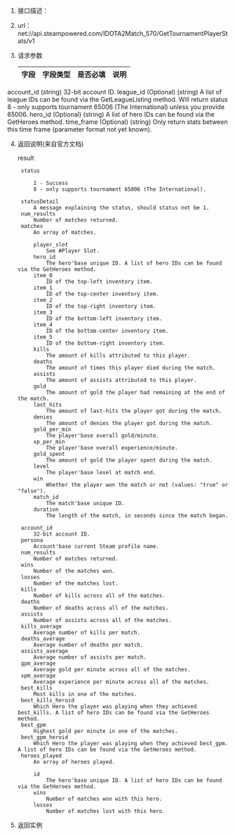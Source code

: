 ##
1.  接口描述：

2. url： net://api.steampowered.com/IDOTA2Match_570/GetTournamentPlayerStats/v1

3. 请求参数

    | 字段         | 字段类型 | 是否必填 | 说明   |
    | ---------- | ---- | ---- | ---- |
    
account_id (string)
    32-bit account ID.
league_id (Optional) (string)
    A list of league IDs can be found via the GetLeagueListing method. Will return status 8 - only supports tournament 65006 (The International) unless you provide 65006.
hero_id (Optional) (string)
    A list of hero IDs can be found via the GetHeroes method.
time_frame (Optional) (string)
    Only return stats between this time frame (parameter format not yet known).    
    

4. 返回说明(来自官方文档)

    result
    
        status
    
            1 - Success
            8 - only supports tournament 65006 (The International).
    
        statusDetail
            A message explaining the status, should status not be 1.
        num_results
            Number of matches returned.
        matches
            An array of matches.
    
            player_slot
                See #Player Slot.
            hero_id
                The hero'base unique ID. A list of hero IDs can be found via the GetHeroes method.
            item_0
                ID of the top-left inventory item.
            item_1
                ID of the top-center inventory item.
            item_2
                ID of the top-right inventory item.
            item_3
                ID of the bottom-left inventory item.
            item_4
                ID of the bottom-center inventory item.
            item_5
                ID of the bottom-right inventory item.
            kills
                The amount of kills attributed to this player.
            deaths
                The amount of times this player died during the match.
            assists
                The amount of assists attributed to this player.
            gold
                The amount of gold the player had remaining at the end of the match.
            last_hits
                The amount of last-hits the player got during the match.
            denies
                The amount of denies the player got during the match.
            gold_per_min
                The player'base overall gold/minute.
            xp_per_min
                The player'base overall experience/minute.
            gold_spent
                The amount of gold the player spent during the match.
            level
                The player'base level at match end.
            win
                Whether the player won the match or not (values: "true" or "false").
            match_id
                The match'base unique ID.
            duration
                The length of the match, in seconds since the match began.
    
        account_id
            32-bit account ID.
        persona
            Account'base current Steam profile name.
        num_results
            Number of matches returned.
        wins
            Number of the matches won.
        losses
            Number of the matches lost.
        kills
            Number of kills across all of the matches.
        deaths
            Number of deaths across all of the matches.
        assists
            Number of assists across all of the matches.
        kills_average
            Average number of kills per match.
        deaths_average
            Average number of deaths per match.
        assists_average
            Average number of assists per match.
        gpm_average
            Average gold per minute across all of the matches.
        xpm_average
            Average experience per minute across all of the matches.
        best_kills
            Most kills in one of the matches.
        best_kills_heroid
            Which Hero the player was playing when they achieved best_kills. A list of hero IDs can be found via the GetHeroes method.
        best_gpm
            Highest gold per minute in one of the matches.
        best_gpm_heroid
            Which Hero the player was playing when they achieved best_gpm. A list of hero IDs can be found via the GetHeroes method.
        heroes_played
            An array of heroes played.
    
            id
                The hero'base unique ID. A list of hero IDs can be found via the GetHeroes method.
            wins
                Number of matches won with this hero.
            losses
                Number of matches lost with this hero.



5. 返回实例